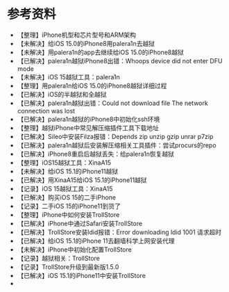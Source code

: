 # 参考资料

* 【整理】iPhone机型和芯片型号和ARM架构
* 【未解决】给iOS 15.0的iPhone8用palera1n去越狱
* 【未解决】用palera1n的app去继续给iOS 15.0的iPhone8越狱
* 【已解决】palera1n越狱iPhone8出错：Whoops device did not enter DFU mode
* 【未解决】iOS 15越狱工具：palera1n
* 【整理】用palera1n给iOS 15.0的iPhone8越狱详细过程
* 【已解决】iOS的半越狱和全越狱
* 【已解决】palera1n越狱出错：Could not download file The network connection was lost
* 【已解决】palera1n越狱的iPhone8中初始化ssh环境
* 【整理】越狱iPhone中常见解压缩插件工具下载地址
* 【已解决】Sileo中安装Filza报错：Depends zip unzip gzip unrar p7zip
* 【已解决】palera1n越狱后安装解压缩相关工具插件：尝试procurs的repo
* 【已解决】iPhone8重启后越狱丢失：给palera1n恢复越狱
* 【整理】iOS15越狱工具：XinaA15
* 【未解决】给iOS 15.1的iPhone11越狱
* 【已解决】用XinaA15给iOS 15.1的iPhone11越狱
* 【记录】iOS 15越狱工具：XinaA15
* 【已解决】购买iOS 15的二手iPhone
* 【记录】二手iOS 15的iPhone11到货了
* 【整理】iPhone中如何安装TrollStore
* 【已解决】iPhone中通过Safari安装TrollStore
* 【已解决】TrollStore安装ldid报错：Error downloading ldid 1001 请求超时
* 【已解决】给iOS 15.1的iPhone 11去翻墙科学上网安装代理
* 【未解决】iPhone中初始化配置TrollStore
* 【记录】越狱相关：TrollStore
* 【记录】TrollStore升级到最新版1.5.0
* 【已解决】iOS 15.1的iPhone11中安装TrollStore
* 